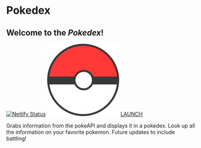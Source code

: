# Pokedex

## Welcome to the _Pokedex_!

[![Netlify Status](https://api.netlify.com/api/v1/badges/0b30e640-e70b-49d7-8980-02cee4da9288/deploy-status)](https://app.netlify.com/sites/vigorous-chandrasekhar-8ced84/deploys)
![A Pokeball](./public/icon-192.png)
[LAUNCH](https://vigorous-chandrasekhar-8ced84.netlify.app/)

Grabs information from the pokeAPI and displays it in a pokedex. Look up all the information on your favorite pokemon. Future updates to include battling!
